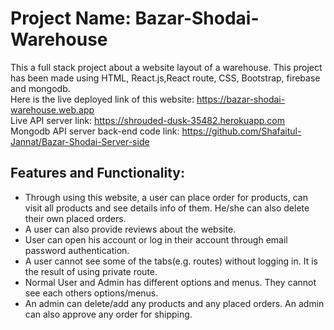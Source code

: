 # Project Name: Bazar-Shodai-Warehouse

 This a full stack project about a website layout of a warehouse. This project has been made using HTML, React.js,React route, CSS, Bootstrap, firebase and mongodb.<br />
Here is the live deployed link of this website: https://bazar-shodai-warehouse.web.app <br />
 Live API server link: https://shrouded-dusk-35482.herokuapp.com <br />
 Mongodb API server back-end code link: https://github.com/Shafaitul-Jannat/Bazar-Shodai-Server-side

## Features and Functionality:
- Through using this website, a user can place order for products, can visit all products and see details info of them. He/she can also delete their own placed orders.
- A user can also provide reviews about the website.
- User can open his account or log in their account through email password authentication.
- A user cannot see some of the tabs(e.g. routes) without logging in. It is the result of using private route.
- Normal User and Admin has different options and menus. They cannot see each others options/menus.
- An admin can delete/add any products and any placed orders. An admin can also approve any order for shipping.

